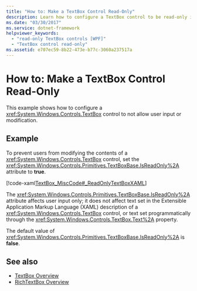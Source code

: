 ```yaml
---
title: "How to: Make a TextBox Control Read-Only"
description: Learn how to configure a TextBox control to be read-only in a Windows Presentation Foundation (WPF) application.
ms.date: "03/30/2017"
ms.service: dotnet-framework
helpviewer_keywords:
  - "read-only TextBox controls [WPF]"
  - "TextBox control read-only"
ms.assetid: e707ec59-8b22-473e-b77c-3060a237517a
---
```

# How to: Make a TextBox Control Read-Only

This example shows how to configure a <xref:System.Windows.Controls.TextBox> control to not allow user input or modification.

## Example

To prevent users from modifying the contents of a <xref:System.Windows.Controls.TextBox> control, set the <xref:System.Windows.Controls.Primitives.TextBoxBase.IsReadOnly%2A> attribute to **true**.

[!code-xaml[TextBox_MiscCode#_ReadOnlyTextBoxXAML](~/samples/snippets/csharp/VS_Snippets_Wpf/TextBox_MiscCode/CSharp/Window1.xaml#_readonlytextboxxaml)]

The <xref:System.Windows.Controls.Primitives.TextBoxBase.IsReadOnly%2A> attribute affects user input only; it does not affect text set in the Extensible Application Markup Language (XAML) description of a <xref:System.Windows.Controls.TextBox> control, or text set programmatically through the <xref:System.Windows.Controls.TextBox.Text%2A> property.

The default value of <xref:System.Windows.Controls.Primitives.TextBoxBase.IsReadOnly%2A> is **false**.

## See also

- [TextBox Overview](textbox-overview.md)
- [RichTextBox Overview](richtextbox-overview.md)
